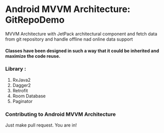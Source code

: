 # Android MVVM Architecture: GitRepoDemo
MVVM Architecture with JetPack architectural component and fetch data from git repository and handle offline nad online data support

#### Classes have been designed in such a way that it could be inherited and maximize the code reuse.

### Library :
1. RxJava2
2. Dagger2
3. Retrofit
5. Room Database
7. Paginator

### Contributing to Android MVVM Architecture
Just make pull request. You are in!

